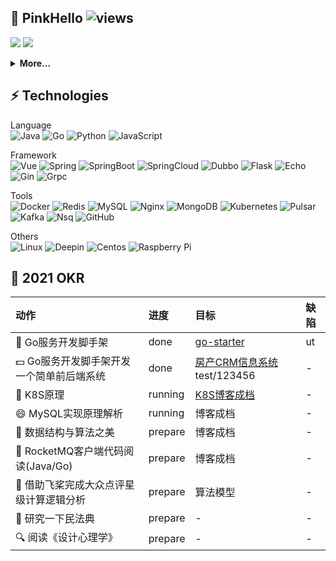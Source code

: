 ## 👷 PinkHello ![views](https://views.whatilearened.today/views/github/pinkhello/pinkhello.svg)
![](https://github-readme-stats.vercel.app/api?username=pinkhello&show_icons=true&theme=vue&hide_border=true&line_height=20&count_private=true)
![](https://github-readme-stats.vercel.app/api/top-langs/?username=pinkhello&layout=compact&hide_border=true&hide=html,vim&count_private=true)
<details>
 <summary><b>More...</b></summary>

```go
PinkHello := &Info {
    Name: "PinkHello",
    Occupation: "Full Stack Developer",
    Email: "lee123lee123@163.com",
    Wechat: "chess_1",
    Website: "https://pinkhello.me",
    Location: "Shanghai China"
}
```
</details>

## ⚡ Technologies

Language   
![Java](https://img.shields.io/badge/-Java-black?style=flat-square&logo=Java) 
![Go](https://img.shields.io/badge/-Go-black?style=flat-square&logo=Go) 
![Python](https://img.shields.io/badge/-Python-black?style=flat-square&logo=Python)
![JavaScript](https://img.shields.io/badge/-JavaScript-black?style=flat-square&logo=JavaScript)

Framework   
![Vue](https://img.shields.io/badge/-Vue-000000?style=flat-square&logo=Vue.js)
![Spring](https://img.shields.io/badge/-Spring-black?style=flat-square&logo=Spring)
![SpringBoot](https://img.shields.io/badge/-SpringBoot-black?style=flat-square&logo=SpringBoot)
![SpringCloud](https://img.shields.io/badge/-SpringCloud-black?style=flat-square&logo=SpringCloud)
![Dubbo](https://img.shields.io/badge/-Dubbo-black?style=flat-square&logo=Dubbo)
![Flask](https://img.shields.io/badge/-Flask-black?style=flat-square&logo=Flask)
![Echo](https://img.shields.io/badge/-Echo-black?style=flat-square&logo=Echo)
![Gin](https://img.shields.io/badge/-Gin-black?style=flat-square&logo=Gin)
![Grpc](https://img.shields.io/badge/-Grpc-black?style=flat-square&logo=Grpc)

Tools   
![Docker](https://img.shields.io/badge/-Docker-black?style=flat-square&logo=Docker)
![Redis](https://img.shields.io/badge/-Redis-black?style=flat-square&logo=Redis)
![MySQL](https://img.shields.io/badge/-MySQL-black?style=flat-square&logo=mysql)
![Nginx](https://img.shields.io/badge/-Nginx-black?style=flat-square&logo=Nginx)
![MongoDB](https://img.shields.io/badge/-MongoDB-black?style=flat-square&logo=MongoDB)
![Kubernetes](https://img.shields.io/badge/-Kubernetes-black?style=flat-square&logo=Kubernetes)
![Pulsar](https://img.shields.io/badge/-Pulsar-black?style=flat-square&logo=Pulsar)
![Kafka](https://img.shields.io/badge/-Kafka-black?style=flat-square&logo=Kafka)
![Nsq](https://img.shields.io/badge/-Nsq-black?style=flat-square&logo=Nsq)
![GitHub](https://img.shields.io/badge/-GitHub-181717?style=flat-square&logo=github)

Others   
![Linux](https://img.shields.io/badge/-Linux-black?style=flat-square&logo=Linux)
![Deepin](https://img.shields.io/badge/-Deepin-007CFF?style=flat-square&logo=deepin)
![Centos](https://img.shields.io/badge/-Centos-262577?style=flat-square&logo=Centos)
![Raspberry Pi](https://img.shields.io/badge/-Raspberry%20Pi-C51A4A?style=flat-square&logo=Raspberry-Pi)

## 🚀 2021 OKR
| 动作 | 进度 | 目标 | 缺陷 |
| :---- | :---- | :---- | :---- |
| 👯 Go服务开发脚手架 | done | [go-starter](https://github.com/PinkHello/go-starter) | ut |
| 💵 Go服务开发脚手架开发一个简单前后端系统 | done | [房产CRM信息系统](http://121.4.242.26) test/123456  | - |  
| 🐳 K8S原理 | running | [K8S博客成档](https://pinkhello.me/categories/k8s/) | - |  
| 😄 MySQL实现原理解析 | running | 博客成档 | - |  
| 🏫 数据结构与算法之美 | prepare | 博客成档 | - |  
| 🚀 RocketMQ客户端代码阅读(Java/Go) | prepare | 博客成档 | - |  
| 👀 借助飞桨完成大众点评星级计算逻辑分析 | prepare | 算法模型 | - |  
| 🔭 研究一下民法典 | prepare | - | - |  
| 🔍 阅读《设计心理学》 | prepare | - | - |  
